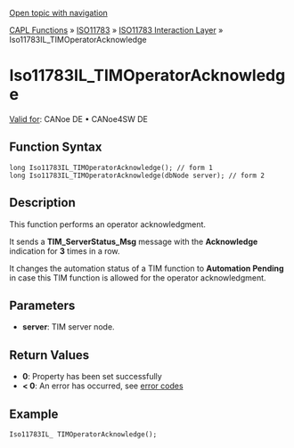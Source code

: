 [Open topic with navigation](../../../../../../CANoeDEFamily.htm#Topics/CAPLFunctions/ISO11783/ISOInteractionLayer/Functions/CAPLfunctionIso11783ILtimOperatorAcknowledge.md)

[CAPL Functions](../../../CAPLfunctions.md) » [ISO11783](../../CAPLfunctionsISO11783Overview.md) » [ISO11783 Interaction Layer](../CAPLfunctionsISOILOverview.md) » Iso11783IL_TIMOperatorAcknowledge

# Iso11783IL_TIMOperatorAcknowledge

[Valid for](../../../../Shared/FeatureAvailability.md):  CANoe DE • CANoe4SW DE

## Function Syntax

```plaintext
long Iso11783IL_TIMOperatorAcknowledge(); // form 1
long Iso11783IL_TIMOperatorAcknowledge(dbNode server); // form 2
```

## Description

This function performs an operator acknowledgment.

It sends a **TIM_ServerStatus_Msg** message with the **Acknowledge** indication for **3** times in a row.

It changes the automation status of a TIM function to **Automation Pending** in case this TIM function is allowed for the operator acknowledgment.

## Parameters

- **server**: TIM server node.

## Return Values

- **0**: Property has been set successfully
- **< 0**: An error has occurred, see [error codes](../../../CAPLfunctionsISOj1939ErrorCodes.md)

## Example

```plaintext
Iso11783IL_ TIMOperatorAcknowledge();
```
